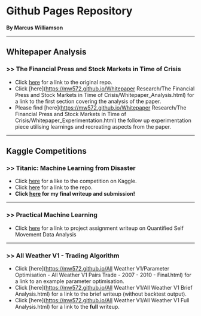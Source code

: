 # Github Pages Repository

**By Marcus Williamson**

---

## Whitepaper Analysis

### >> The Financial Press and Stock Markets in Time of Crisis
* Click [here](https://github.com/mw572/financial-markets/tree/master/Whitepaper%20Research/The%20financial%20press%20and%20stock%20markets%20in%20times%20of%20crisis) for a link to the original repo.
* Click [here](https://mw572.github.io/Whitepaper Research/The Financial Press and Stock Markets in Time of Crisis/Whitepaper_Analysis.html) for a link to the first section covering the analysis of the paper. 
* Please find [here](https://mw572.github.io/Whitepaper Research/The Financial Press and Stock Markets in Time of Crisis/Whitepaper_Experimentation.html) the follow up experimentation piece utilising learnings and recreating aspects from the paper.

---

## Kaggle Competitions

### >> Titanic: Machine Learning from Disaster
* Click [here](https://www.kaggle.com/c/titanic) for a like to the competition on Kaggle.
* Click [here](https://github.com/mw572/Kaggle/tree/master/Titanic%20Survival%20Model) for a link to the repo.
* **Click [here](http://mw572.github.io/Kaggle/Titanic_Writeup.html) for my final writeup and submission!**

---

### >> Practical Machine Learning 
* Click [here](https://mw572.github.io/PracticalMachineLearning/index.html) for a link to project assignment writeup on Quantified Self Movement Data Analysis

---

### >> All Weather V1 - Trading Algorithm 
* Click [here](https://mw572.github.io/All Weather V1/Parameter Optimisation - All Weather V1 Pairs Trade - 2007 - 2010 - Final.html) for a link to an example parameter optimisation.
* Click [here](https://mw572.github.io/All Weather V1/All Weather V1 Brief Analysis.html) for a link to the brief writeup (without backtest output).
* Click [here](https://mw572.github.io/All Weather V1/All Weather V1 Full Analysis.html) for a link to the **full** writeup.


